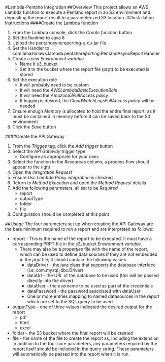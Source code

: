 #Lambda-Pentaho Integration
##Overview
This project allows an AWS Lambda function to execute a Pentaho report in an S3 environment and depositing the report result to a parameterized S3 location.
##Installation Instructions
####Create the Lambda function
1. From the Lambda console, click the *Create function* button
1. Set the Runtime to Java 8
1. Upload the pentahosyncreporting-*x.x.x*.jar file
1. Set the Handler to com.amazonaws.lambda.pentahoreporting.PentahoAsyncReportHandler
1. Create a new *Environment variable*
   - Name it s3_bucket
   - Set it to the bucket where the report file (prpt) to be executed is stored
1. Set the execution role
   - It will probably need to be custom
   - It will need the *AWSLambdaBasicExecutionRole*
   - It will need the *AmazonS3FullAccess policy*
   - If logging is desired, the *CloudWatchLogsFullAccess policy* will be needed
1. Ensure enough *Memory* is allocated to hold the entire final report, as it must be contained in memory before it can be saved back to the S3 environment
1. Click the *Save* button

####Create the API Gateway
1. From the *Trigges* tag, click the *Add trigger* button
1. Select the *API Gateway* trigger type
   - Configure as appropriate for your uses
1. Select the function in the *Resources* column, a process flow should appear to the right
1. Open the *Integration Request*
1. Ensure *Use Lambda Proxy integration* is checked
1. Return to *Method Execution* and open the *Method Request* details
1. Add the following parameters, all set to be *Required*
   - report
   - outputType
   - folder
   - file
1. Configuration should be completed at this point

##Usage
The four parameters set up when creating the API Gateway are the bare minimum required to run a report and are interpreted as follows:
* report - This is the name of the report to be executed. It must have a corresponding PRPT file in the s3_bucket *Environment variable*.
  * There may also be a *properties* file with the name of the report, which can be used to define data sources if they are not embedded in the *prpt* file; it should contain the following values
    * dataDriver - the java class that supports the database interface (i.e. com.mysql.jdbc.Driver)
    * dataUrl - the URL of the database to be used (this will be passed directly into the driver)
    * dataUser - the username to be used as part of the credentials
    * dataPassword - the password associated with dataUser
    * One or more entries mapping to named datasources in the report which are set to the SQL query to be used
* outputType - one of three values indicated the desired output for the report
  * pdf
  * html
  * excel
* folder - the S3 bucket where the final report will be created
* file - the name of the file to create the report as, including the extension
In addition to the four core parameters, any parameters required by the report itself should be included in the query string. These parameters will automatically be passed into the report when it is run.